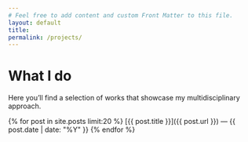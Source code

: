 ```yaml
---
# Feel free to add content and custom Front Matter to this file.
layout: default
title: 
permalink: /projects/
---
```


# What I do

Here you’ll find a selection of works that showcase my multidisciplinary approach.

{% for post in site.posts limit:20 %}
[{{ post.title }}]({{ post.url }}) — {{ post.date | date: "%Y" }}
{% endfor %}
